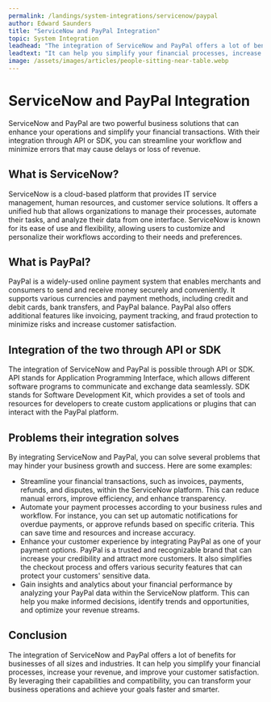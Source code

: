 ```yaml
---
permalink: /landings/system-integrations/servicenow/paypal
author: Edward Saunders
title: "ServiceNow and PayPal Integration"
topic: System Integration
leadhead: "The integration of ServiceNow and PayPal offers a lot of benefits for businesses of all sizes and industries"
leadtext: "It can help you simplify your financial processes, increase your revenue, and improve your customer satisfaction. By leveraging their capabilities and compatibility, you can transform your business operations and achieve your goals faster and smarter."
image: /assets/images/articles/people-sitting-near-table.webp
---
```

<div class="arttext">	<h1>ServiceNow and PayPal Integration</h1>
	<p>ServiceNow and PayPal are two powerful business solutions that can enhance your operations and simplify your financial transactions. With their integration through API or SDK, you can streamline your workflow and minimize errors that may cause delays or loss of revenue.</p>
	<h2>What is ServiceNow?</h2>
	<p>ServiceNow is a cloud-based platform that provides IT service management, human resources, and customer service solutions. It offers a unified hub that allows organizations to manage their processes, automate their tasks, and analyze their data from one interface. ServiceNow is known for its ease of use and flexibility, allowing users to customize and personalize their workflows according to their needs and preferences.</p>
	<h2>What is PayPal?</h2>
	<p>PayPal is a widely-used online payment system that enables merchants and consumers to send and receive money securely and conveniently. It supports various currencies and payment methods, including credit and debit cards, bank transfers, and PayPal balance. PayPal also offers additional features like invoicing, payment tracking, and fraud protection to minimize risks and increase customer satisfaction.</p>
	<h2>Integration of the two through API or SDK</h2>
	<p>The integration of ServiceNow and PayPal is possible through API or SDK. API stands for Application Programming Interface, which allows different software programs to communicate and exchange data seamlessly. SDK stands for Software Development Kit, which provides a set of tools and resources for developers to create custom applications or plugins that can interact with the PayPal platform.</p>
	<h2>Problems their integration solves</h2>
	<p>By integrating ServiceNow and PayPal, you can solve several problems that may hinder your business growth and success. Here are some examples:</p>
	<ul>
		<li>Streamline your financial transactions, such as invoices, payments, refunds, and disputes, within the ServiceNow platform. This can reduce manual errors, improve efficiency, and enhance transparency.</li>
		<li>Automate your payment processes according to your business rules and workflow. For instance, you can set up automatic notifications for overdue payments, or approve refunds based on specific criteria. This can save time and resources and increase accuracy.</li>
		<li>Enhance your customer experience by integrating PayPal as one of your payment options. PayPal is a trusted and recognizable brand that can increase your credibility and attract more customers. It also simplifies the checkout process and offers various security features that can protect your customers' sensitive data.</li>
		<li>Gain insights and analytics about your financial performance by analyzing your PayPal data within the ServiceNow platform. This can help you make informed decisions, identify trends and opportunities, and optimize your revenue streams.</li>
	</ul>
	<h2>Conclusion</h2>
	<p>The integration of ServiceNow and PayPal offers a lot of benefits for businesses of all sizes and industries. It can help you simplify your financial processes, increase your revenue, and improve your customer satisfaction. By leveraging their capabilities and compatibility, you can transform your business operations and achieve your goals faster and smarter. </p>
</div>